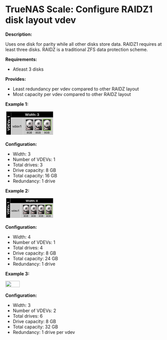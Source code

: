# TrueNAS Scale: Configure RAIDZ1 disk layout vdev

<b>Description:</b>

Uses one disk for parity while all other disks store data. RAIDZ1 requires at least three disks. RAIDZ is a traditional ZFS data protection scheme.

<b>Requirements:</b>

* Atleast 3 disks

<b>Provides:</b>

* Least redundancy per vdev compared to other RAIDZ layout
* Most capacity per vdev compared to other RAIDZ layout

<b>Example 1:</b>

<img src="img/raidz1_1vdev_3wide.png" width=30% height=30%>

<b>Configuration:</b>

* Width: 3
* Number of VDEVs: 1
* Total drives: 3
* Drive capacity: 8 GB
* Total capacity: 16 GB
* Redundancy: 1 drive

<b>Example 2:</b>

<img src="img/raidz1_1vdev_4wide.png" width=30% height=30%>

<b>Configuration:</b>

* Width: 4
* Number of VDEVs: 1
* Total drives: 4
* Drive capacity: 8 GB
* Total capacity: 24 GB
* Redundancy: 1 drive

<b>Example 3:</b>

<img src="img/raidz1_2vdev_3wide" width=30% height=30%>

<b>Configuration:</b>

* Width: 3
* Number of VDEVs: 2
* Total drives: 6
* Drive capacity: 8 GB
* Total capacity: 32 GB
* Redundancy: 1 drive per vdev